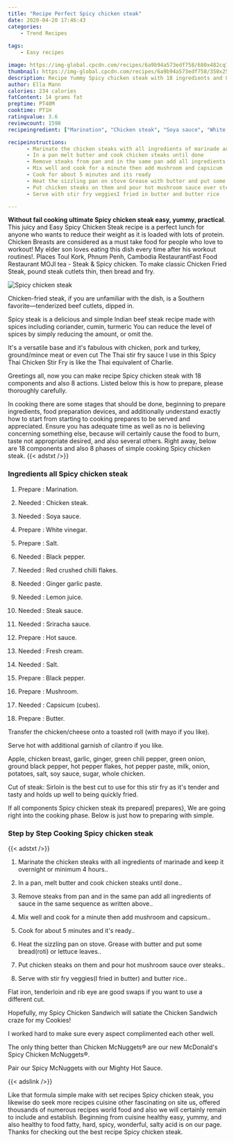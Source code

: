 ```yaml
---
title: "Recipe Perfect Spicy chicken steak"
date: 2020-04-20 17:46:43
categories:
    - Trend Recipes
    
tags:
    - Easy recipes

image: https://img-global.cpcdn.com/recipes/6a9b94a573edf758/680x482cq70/spicy-chicken-steak-recipe-main-photo.jpg
thumbnail: https://img-global.cpcdn.com/recipes/6a9b94a573edf758/350x250cq70/spicy-chicken-steak-recipe-main-photo.jpg
description: Recipe Yummy Spicy chicken steak with 18 ingredients and 8 stages of easy cooking.
author: Ella Mann
calories: 234 calories
fatContent: 14 grams fat
preptime: PT40M
cooktime: PT1H
ratingvalue: 3.6
reviewcount: 1598
recipeingredient: ["Marination", "Chicken steak", "Soya sauce", "White vinegar", "Salt", "Black pepper", "Red crushed chilli flakes", "Ginger garlic paste", "Lemon juice", "Steak sauce", "Sriracha sauce", "Hot sauce", "Fresh cream", "Salt", "Black pepper", "Mushroom", "Capsicum cubes", "Butter"]

recipeinstructions: 
      - Marinate the chicken steaks with all ingredients of marinade and keep it overnight or minimum 4 hours 
      - In a pan melt butter and cook chicken steaks until done 
      - Remove steaks from pan and in the same pan add all ingredients of sauce in the same sequence as written above 
      - Mix well and cook for a minute then add mushroom and capsicum 
      - Cook for about 5 minutes and its ready 
      - Heat the sizzling pan on stove Grease with butter and put some breadroti or lettuce leaves 
      - Put chicken steaks on them and pour hot mushroom sauce over steaks 
      - Serve with stir fry veggiesI fried in butter and butter rice

---
```




**Without fail cooking ultimate Spicy chicken steak easy, yummy, practical**. This juicy and Easy Spicy Chicken Steak recipe is a perfect lunch for anyone who wants to reduce their weight as it is loaded with lots of protein. Chicken Breasts are considered as a must take food for people who love to workout! My elder son loves eating this dish every time after his workout routines!. Places Toul Kork, Phnum Penh, Cambodia RestaurantFast Food Restaurant MOJI tea - Steak &amp; Spicy chicken. To make classic Chicken Fried Steak, pound steak cutlets thin, then bread and fry.


![Spicy chicken steak](https://img-global.cpcdn.com/recipes/6a9b94a573edf758/680x482cq70/spicy-chicken-steak-recipe-main-photo.jpg "Spicy chicken steak")



Chicken-fried steak, if you are unfamiliar with the dish, is a Southern favorite—tenderized beef cutlets, dipped in.

Spicy steak is a delicious and simple Indian beef steak recipe made with spices including coriander, cumin, turmeric You can reduce the level of spices by simply reducing the amount, or omit the.

It&#39;s a versatile base and it&#39;s fabulous with chicken, pork and turkey, ground/mince meat or even cut The Thai stir fry sauce I use in this Spicy Thai Chicken Stir Fry is like the Thai equivalent of Charlie.


Greetings all, now you can make recipe Spicy chicken steak with 18 components and also 8 actions. Listed below this is how to prepare, please thoroughly carefully.

In cooking there are some stages that should be done, beginning to prepare ingredients, food preparation devices, and additionally understand exactly how to start from starting to cooking prepares to be served and appreciated. Ensure you has adequate time as well as no is believing concerning something else, because will certainly cause the food to burn, taste not appropriate desired, and also several others. Right away, below are 18 components and also 8 phases of simple cooking Spicy chicken steak.
{{< adstxt />}}

### Ingredients all Spicy chicken steak


1. Prepare  : Marination.

1. Needed  : Chicken steak.

1. Needed  : Soya sauce.

1. Prepare  : White vinegar.

1. Prepare  : Salt.

1. Needed  : Black pepper.

1. Needed  : Red crushed chilli flakes.

1. Needed  : Ginger garlic paste.

1. Needed  : Lemon juice.

1. Needed  : Steak sauce.

1. Needed  : Sriracha sauce.

1. Prepare  : Hot sauce.

1. Needed  : Fresh cream.

1. Needed  : Salt.

1. Prepare  : Black pepper.

1. Prepare  : Mushroom.

1. Needed  : Capsicum (cubes).

1. Prepare  : Butter.


Transfer the chicken/cheese onto a toasted roll (with mayo if you like).

Serve hot with additional garnish of cilantro if you like.

Apple, chicken breast, garlic, ginger, green chili pepper, green onion, ground black pepper, hot pepper flakes, hot pepper paste, milk, onion, potatoes, salt, soy sauce, sugar, whole chicken.

Cut of steak: Sirloin is the best cut to use for this stir fry as it&#39;s tender and tasty and holds up well to being quickly fried.


If all components Spicy chicken steak its prepared| prepares}, We are going right into the cooking phase. Below is just how to preparing with simple.

### Step by Step Cooking Spicy chicken steak

{{< adstxt />}}


1. Marinate the chicken steaks with all ingredients of marinade and keep it overnight or minimum 4 hours..



1. In a pan, melt butter and cook chicken steaks until done..



1. Remove steaks from pan and in the same pan add all ingredients of sauce in the same sequence as written above..



1. Mix well and cook for a minute then add mushroom and capsicum..



1. Cook for about 5 minutes and it&#39;s ready..



1. Heat the sizzling pan on stove. Grease with butter and put some bread(roti) or lettuce leaves..



1. Put chicken steaks on them and pour hot mushroom sauce over steaks..



1. Serve with stir fry veggies(I fried in butter) and butter rice..




Flat iron, tenderloin and rib eye are good swaps if you want to use a different cut.

Hopefully, my Spicy Chicken Sandwich will satiate the Chicken Sandwich craze for my Cookies!

I worked hard to make sure every aspect complimented each other well.

The only thing better than Chicken McNuggets® are our new McDonald&#39;s Spicy Chicken McNuggets®.

Pair our Spicy McNuggets with our Mighty Hot Sauce.


{{< adslink />}}

Like that formula simple make with set recipes Spicy chicken steak, you likewise do seek more recipes cuisine other fascinating on site us, offered thousands of numerous recipes world food and also we will certainly remain to include and establish. Beginning from cuisine healthy easy, yummy, and also healthy to food fatty, hard, spicy, wonderful, salty acid is on our page. Thanks for checking out the best recipe Spicy chicken steak.
